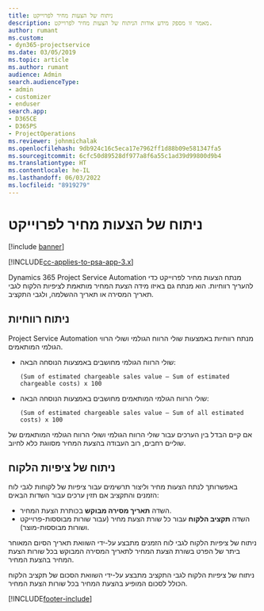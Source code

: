 ```yaml
---
title: ניתוח של הצעות מחיר לפרוייקט
description: מאמר זו מספק מידע אודות הניתוח של הצעות מחיר לפרוייקט.
author: rumant
ms.custom:
- dyn365-projectservice
ms.date: 03/05/2019
ms.topic: article
ms.author: rumant
audience: Admin
search.audienceType:
- admin
- customizer
- enduser
search.app:
- D365CE
- D365PS
- ProjectOperations
ms.reviewer: johnmichalak
ms.openlocfilehash: 9db924c16c5eca17e7962ff1d88b09e581347fa5
ms.sourcegitcommit: 6cfc50d89528df977a8f6a55c1ad39d99800d9b4
ms.translationtype: HT
ms.contentlocale: he-IL
ms.lasthandoff: 06/03/2022
ms.locfileid: "8919279"
---
```

# <a name="analysis-of-project-quotes"></a>ניתוח של הצעות מחיר לפרוייקט

[!include [banner](../includes/psa-now-project-operations.md)]

[!INCLUDE[cc-applies-to-psa-app-3.x](../includes/cc-applies-to-psa-app-3x.md)]

Dynamics 365 Project Service Automation מנתח הצעות מחיר לפרוייקט כדי להעריך רווחיות. הוא מנתח גם באיזו מידה הצעת המחיר מותאמת לציפיות הלקוח לגבי תאריך המסירה או תאריך ההשלמה, ולגבי התקציב.

## <a name="profitability-analysis"></a>ניתוח רווחיות

Project Service Automation מנתח רווחיות באמצעות שולי הרווח הגולמי ושולי הרווי הגולמי המותאמים.

- שולי הרווח הגולמי מחושבים באמצעות הנוסחה הבאה:

  `
    (Sum of estimated chargeable sales value – Sum of estimated chargeable costs) x 100
  `
- שולי הרווח הגולמי המותאמים מחושבים באמצעות הנוסחה הבאה:

  `
    (Sum of estimated chargeable sales value – Sum of all estimated costs) x 100
  `

אם קיים הבדל בין הערכים עבור שולי הרווח הגולמי ושולי הרווח הגולמי המותאמים של שוליים רחבים, רוב העבודה בהצעת המחיר מסווגת כלא לחיוב.

## <a name="analysis-of-customer-expectations"></a>ניתוח של ציפיות הלקוח

באפשרותך לנתח הצעות מחיר וליצור תרשימים עבור ציפיות של לקוחות לגבי לוח הזמנים והתקציב אם תזין ערכים עבור השדות הבאים:

- השדה **תאריך מסירה מבוקש** בכותרת הצעת המחיר.
- השדה **תקציב הלקוח** עבור כל שורת הצעת מחיר (עבור שורות מבוססות-פרוייקט ושורות מבוססות-מוצר).

ניתוח של ציפיות הלקוח לגבי לוח הזמנים מתבצע על-ידי השוואת תאריך הסיום המאוחר ביתר של הפרט בשורת הצעת המחיר לתאריך המסירה המבוקש בכל שורות הצעת המחיר בהצעת המחיר.

ניתוח של ציפיות הלקוח לגבי התקציב מתבצע על-ידי השוואת הסכום של תקציב הלקוח הכולל לסכום המופיע בהצעת המחיר בכל שורות הצעת המחיר.


[!INCLUDE[footer-include](../includes/footer-banner.md)]
